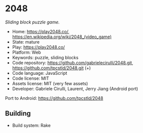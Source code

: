 # 2048

_Sliding block puzzle game._

- Home: https://play2048.co/, <https://en.wikipedia.org/wiki/2048_(video_game)>
- State: mature
- Play: https://play2048.co/
- Platform: Web
- Keywords: puzzle, sliding blocks
- Code repository: https://github.com/gabrielecirulli/2048.git, https://github.com/tpcstld/2048.git (+)
- Code language: JavaScript
- Code license: MIT
- Assets license: MIT (very few assets)
- Developer: Gabriele Cirulli, Laurent, Jerry Jiang (Android port)

Port to Android: https://github.com/tpcstld/2048

## Building

- Build system: Rake

